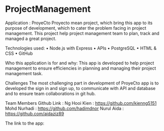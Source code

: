 # ProjectManagement


Application : 
ProyeCto 
Proyecto mean project, which bring this app to its purpose of development, which to cater the problem facing in project management. This project help project management team to plan, track and managed a great project.

 
Technologies used:
•	Node.js with Express
•	APIs
•	PostgreSQL
•	HTML & CSS
•	GitHub


Who this application is for and why:
This app is developed to help project management to ensure efficiencies in planning and managing their project management task. 


Challenges
The most challenging part in development of ProyeCto app is to developed the sign in and sign up, to communicate with API and database and to ensure team collaborations in git hub. 

Team Members Github Link : 
Ng Hooi Kien : https://github.com/kienng5151
Mohd Nurhadi : https://github.com/hadimdnor
Nurul Aida   : https://github.com/aidaziz89



The link to the app: 
